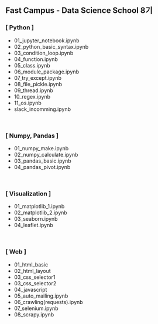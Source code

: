 ## Fast Campus - Data Science School 8기
### [ Python ]
- 01_jupyter_notebook.ipynb
- 02_python_basic_syntax.ipynb
- 03_condition_loop.ipynb
- 04_function.ipynb
- 05_class.ipynb
- 06_module_package.ipynb
- 07_try_except.ipynb
- 08_file_pickle.ipynb
- 09_thread.ipynb
- 10_regex.ipynb
- 11_os.ipynb
- slack_incomming.ipynb 
</br>

### [ Numpy, Pandas ]
- 01_numpy_make.ipynb
- 02_numpy_calculate.ipynb
- 03_pandas_basic.ipynb
- 04_pandas_pivot.ipynb
</br>

### [ Visualization ]
- 01_matplotlib_1.ipynb
- 02_matplotlib_2.ipynb
- 03_seaborn.ipynb
- 04_leaflet.ipynb
</br>

### [ Web ]
- 01_html_basic
- 02_html_layout
- 03_css_selector1
- 03_css_selector2
- 04_javascript
- 05_auto_mailing.ipynb
- 06_crawling(requests).ipynb
- 07_selenium.ipynb
- 08_scrapy.ipynb
</br>




